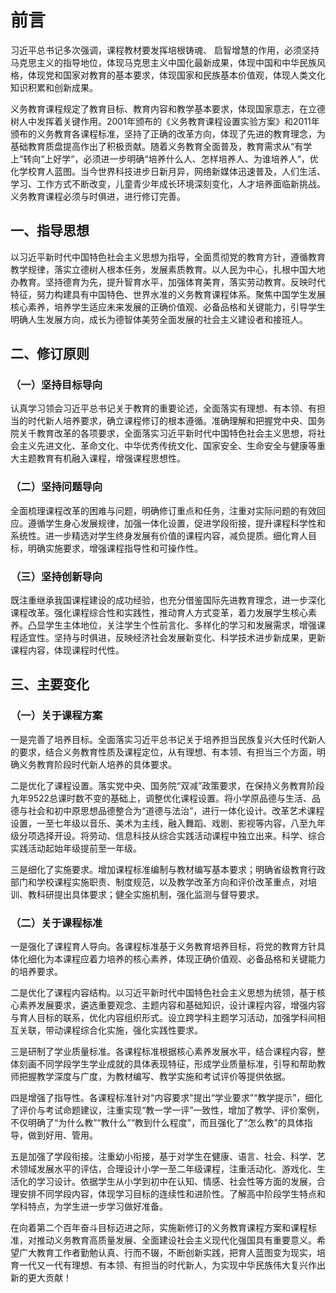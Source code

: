 # 前言

习近平总书记多次强调，课程教材要发挥培根铸魂、 启智增慧的作用，必须坚持马克思主义的指导地位，体现马克思主义中国化最新成果，体现中国和中华民族风格，体现党和国家对教育的基本要求，体现国家和民族基本价值观，体现人类文化知识积累和创新成果。

义务教育课程规定了教育目标、教育内容和教学基本要求，体现国家意志，在立德树人中发挥着关键作用。2001年颁布的《义务教育课程设置实验方案》和2011年颁布的义务教育各课程标准，坚持了正确的改革方向，体现了先进的教育理念，为基础教育质盘提高作出了积极贡献。随着义务教育全面普及，教育需求从“有学上“转向“上好学“，必须进一步明确“培养什么人、怎样培养人、为谁培养人“，优化学校育人蓝图。当今世界科技进步日新月异，网络新媒体迅速普及，人们生活、学习、工作方式不断改变，儿童青少年成长环境深刻变化，人才培养面临新挑战。义务教育课程必须与时俱进，进行修订完善。

## 一、指导思想

以习近平新时代中国特色社会主义思想为指导，全面贯彻党的教育方针，遵循教育教学规律，落实立德树人根本任务，发展素质教育。以人民为中心，扎根中国大地办教育。坚持德育为先，提升智育水平，加强体育美育，落实劳动教育。反映时代特征，努力构建具有中国特色、世界水准的义务教育课程体系。聚焦中国学生发展核心素养，培养学生适应未来发展的正确价值观、必备品格和关键能力，引导学生明确人生发展方向，成长为德智体美劳全面发展的社会主义建设者和接班人。

## 二、修订原则

### （一）坚持目标导向

认真学习领会习近平总书记关于教育的重要论述，全面落实有理想、有本领、有担当的时代新人培养要求，确立课程修订的根本遵循。准确理解和把握党中央、国务院关千教育改革的各项要求，全面落实习近平新时代中国特色社会主义思想，将社会主义先进文化、革命文化、中华优秀传统文化、国家安全、生命安全与健康等重大主题教育有机融入课程，增强课程思想性。

### （二）坚持问题导向

全面梳理课程改革的困难与问题，明确修订重点和任务，注重对实际问题的有效回应。遵循学生身心发展规律，加强一体化设置，促进学段衔接，提升课程科学性和系统性。进一步精选对学生终身发展有价值的课程内容，减负提质。细化育人目标，明确实施要求，增强课程指导性和可操作性。

### （三）坚持创新导向

既注重继承我国课程建设的成功经验，也充分借鉴国际先进教育理念，进一步深化课程改革。强化课程综合性和实践性，推动育人方式变革，着力发展学生核心素养。凸显学生主体地位，关注学生个性前言化、多样化的学习和发展需求，增强课程适宜性。坚持与时俱进，反映经济社会发展新变化、科学技术进步新成果，更新课程内容，体现课程时代性。

## 三、主要变化

### （一）关于课程方案

一是完善了培养目标。全面落实习近平总书记关于培养担当民族复兴大任时代新人的要求，结合义务教育性质及课程定位，从有理想、有本领、有担当三个方面，明确义务教育阶段时代新人培养的具体要求。

二是优化了课程设置。落实党中央、国务院“双减”政策要求，在保持义务教育阶段九年9522总课时数不变的基础上，调整优化课程设置。将小学原品德与生活、品德与社会和初中原思想品德整合为“道德与法治”，进行一体化设计。改革艺术课程设置，一至七年级以音乐、美术为主线，融入舞蹈、戏剧、影视等内容，八至九年级分项选择开设。将劳动、信息科技从综合实践活动课程中独立出来。科学、综合实践活动起始年级提前至一年级。

三是细化了实施要求。增加课程标准编制与教材编写基本要求；明确省级教育行政部门和学校课程实施职责、制度规范，以及教学改革方向和评价改革重点，对培训、教科研提出具体要求；健全实施机制，强化监测与督导要求。

### （二）关于课程标准

一是强化了课程育人导向。各课程标准基于义务教育培养目标，将党的教育方针具体化细化为本课程应着力培养的核心素养，体现正确价值观、必备品格和关键能力的培养要求。

二是优化了课程内容结构。以习近平新时代中国特色社会主义思想为统领，基于核心素养发展要求，遴选重要观念、主题内容和基础知识，设计课程内容，增强内容与育人目标的联系，优化内容组织形式。设立跨学科主题学习活动，加强学科间相互关联，带动课程综合化实施，强化实践性要求。

三是研制了学业质量标准。各课程标准根据核心素养发展水平，结合课程内容，整体刻画不同学段学生学业成就的具体表现特征，形成学业质量标准，引导和帮助教师把握教学深度与广度，为教材编写、教学实施和考试评价等提供依据。

四是增强了指导性。各课程标准针对“内容要求"提出“学业要求”“教学提示”，细化了评价与考试命题建议，注重实现“教一学一评”一致性，增加了教学、评价案例，不仅明确了“为什么教”“教什么”“教到什么程度"，而且强化了“怎么教”的具体指导，做到好用、管用。

五是加强了学段衔接。注重幼小衔接，基于对学生在健康、语言、社会、科学、艺术领域发展水平的评估，合理设计小学一至二年级课程，注重活动化、游戏化、生活化的学习设计。依据学生从小学到初中在认知、情感、社会性等方面的发展，合理安排不同学段内容，体现学习目标的连续性和进阶性。了解高中阶段学生特点和学科特点，为学生进一步学习做好准备。

在向着第二个百年奋斗目标迈进之际，实施新修订的义务教育课程方案和课程标准，对推动义务教育高质量发展、全面建设社会主义现代化强国具有重要意义。希望广大教育工作者勤勉认真、行而不辍，不断创新实践，把育人蓝图变为现实，培育一代又一代有理想、有本领、有担当的时代新人，为实现中华民族伟大复兴作出新的更大贡献！